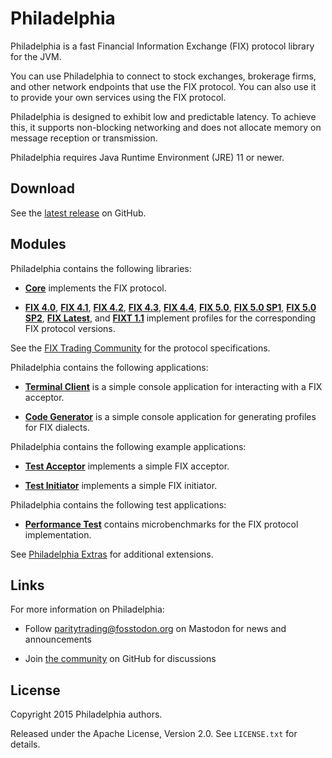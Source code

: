 # Philadelphia

Philadelphia is a fast Financial Information Exchange (FIX) protocol library
for the JVM.

You can use Philadelphia to connect to stock exchanges, brokerage firms, and
other network endpoints that use the FIX protocol. You can also use it to
provide your own services using the FIX protocol.

Philadelphia is designed to exhibit low and predictable latency. To achieve
this, it supports non-blocking networking and does not allocate memory on
message reception or transmission.

Philadelphia requires Java Runtime Environment (JRE) 11 or newer.

## Download

See the [latest release][] on GitHub.

  [latest release]: https://github.com/paritytrading/philadelphia/releases/latest

## Modules

Philadelphia contains the following libraries:

- [**Core**](libraries/core) implements the FIX protocol.

- [**FIX 4.0**](libraries/fix40), [**FIX 4.1**](libraries/fix41),
  [**FIX 4.2**](libraries/fix42), [**FIX 4.3**](libraries/fix43),
  [**FIX 4.4**](libraries/fix44), [**FIX 5.0**](libraries/fix50),
  [**FIX 5.0 SP1**](libraries/fix50sp1), [**FIX 5.0 SP2**](libraries/fix50sp2),
  [**FIX Latest**](libraries/fixlatest), and [**FIXT 1.1**](libraries/fixt11)
  implement profiles for the corresponding FIX protocol versions.

See the [FIX Trading Community][] for the protocol specifications.

  [FIX Trading Community]: http://www.fixtrading.org

Philadelphia contains the following applications:

- [**Terminal Client**](applications/client) is a simple console application
  for interacting with a FIX acceptor.

- [**Code Generator**](applications/generate) is a simple console application
  for generating profiles for FIX dialects.

Philadelphia contains the following example applications:

- [**Test Acceptor**](examples/acceptor) implements a simple FIX acceptor.

- [**Test Initiator**](examples/initiator) implements a simple FIX initiator.

Philadelphia contains the following test applications:

- [**Performance Test**](tests/perf-test) contains microbenchmarks
  for the FIX protocol implementation.

See [Philadelphia Extras][] for additional extensions.

  [Philadelphia Extras]: https://github.com/paritytrading/philadelphia-extras

## Links

For more information on Philadelphia:

- Follow [paritytrading@fosstodon.org](https://fosstodon.org/@paritytrading)
  on Mastodon for news and announcements
- Join [the community][GitHub Discussions] on GitHub for discussions

  [GitHub Discussions]: https://github.com/paritytrading/philadelphia/discussions

## License

Copyright 2015 Philadelphia authors.

Released under the Apache License, Version 2.0. See `LICENSE.txt` for details.
